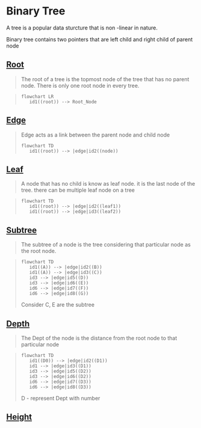 # Binary Tree

A tree is a popular data sturcture that is non -linear in nature.

Binary tree  contains two pointers that are left child and right child of parent node

## <u><b>Root</b></u>
> The root of a tree is the topmost node of the tree that has no parent node. There is only one root node in every tree.

>``` mermaid
>flowchart LR
>    id1((root)) --> Root_Node
>```

## <u><b>Edge</b></u>
> Edge acts as a link between the parent node and child node
> ``` mermaid
> flowchart TD
>    id1((root)) --> |edge|id2((node))
> ```

## <u><b>Leaf </b></u>
> A node that has no child is know as leaf node. it is the last node of the tree. there can be multiple leaf node on a tree

> ``` mermaid
> flowchart TD
>    id1((root)) --> |edge|id2((leaf1))
>    id1((root)) --> |edge|id3((leaf2))
> ```

## <u><b>Subtree</b></u>
> The subtree of a node is the tree considering that particular node as the root node.

> ``` mermaid
> flowchart TD
>    id1((A)) --> |edge|id2((B))
>    id1((A)) --> |edge|id3((C))
>    id3 --> |edge|id5((D))
>    id3 --> |edge|id6((E))
>    id6 --> |edge|id7((F))
>    id6 --> |edge|id8((G))
> ```
> Consider C, E are the subtree

## <u><b>Depth</b></u>
> The Dept of the node is the distance from the root node to that particular node

> ``` mermaid
> flowchart TD
>    id1((D0)) --> |edge|id2((D1))
>    id1 --> |edge|id3((D1))
>    id3 --> |edge|id5((D2))
>    id3 --> |edge|id6((D2))
>    id6 --> |edge|id7((D3))
>    id6 --> |edge|id8((D3))
> ```
> D - represent Dept with number

## <u><b>Height</b></u>